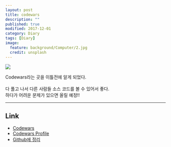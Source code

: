 ```yaml
---
layout: post
title: codewars 
description: ""
published: true
modified: 2017-12-01
category: Diary
tags: [Diary]
image:
  feature: background/Computer/2.jpg
  credit: unsplash
---
```


![]({{site.url}}/images/Diary/codewarsProfile.png)

Codewars라는 곳을 이틀전에 알게 되었다.  
<br/>
다 풀고 나서 다른 사람들 소스 코드를 볼 수 있어서 좋다.  
하다가 어려운 문제가 있으면 올릴 예정!!

---

## Link 
- [Codewars](https://www.codewars.com)
- [Codewars Profile](https://www.codewars.com/users/Yujin%20Jung)
- [Github에 정리](https://github.com/YujinJung/Codewars)